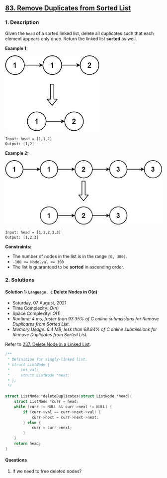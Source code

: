 ## [83. Remove Duplicates from Sorted List](https://leetcode.com/problems/remove-duplicates-from-sorted-list/)

### 1. Description

Given the `head` of a sorted linked list, delete all duplicates such that each element appears only once. Return the linked list **sorted** as well.

**Example 1:**

![](83_example_1.jpg)

```
Input: head = [1,1,2]
Output: [1,2]
```

**Example 2:**

![](83_example_2.jpg)

```
Input: head = [1,1,2,3,3]
Output: [1,2,3]
```

**Constraints:**

- The number of nodes in the list is in the range `[0, 300]`.
- `-100 <= Node.val <= 100`
- The list is guaranteed to be **sorted** in ascending order.

### 2. Solutions

#### Solution 1: `Language: C` Delete Nodes in $O(n)$

- Saturday, 07 August, 2021
- Time Complexity: $O(n)$
- Space Complexity: $O(1)$
- *Runtime: 4 ms, faster than 93.35% of C online submissions for Remove Duplicates from Sorted List.*
- *Memory Usage: 6.4 MB, less than 68.84% of C online submissions for Remove Duplicates from Sorted List.*

Refer to [237. Delete Node in a Linked List](https://github.com/flying-yogurt/Lux/blob/master/LeetCode/0237.%20Delete%20Node%20in%20a%20Linked%20List/237.%20Delete%20Node%20in%20a%20Linked%20List.md).

```C
/**
 * Definition for singly-linked list.
 * struct ListNode {
 *     int val;
 *     struct ListNode *next;
 * };
 */

struct ListNode *deleteDuplicates(struct ListNode *head){
    struct ListNode *curr = head;
    while (curr != NULL && curr->next != NULL) {
        if (curr->val == curr->next->val) {
            curr->next = curr->next->next;
        } else {
            curr = curr->next;
        }
    }
    return head;
}
```

#### Questions

1. If we need to free deleted nodes?
